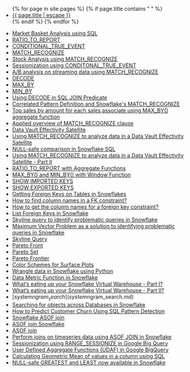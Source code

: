<ul id="recent-articles">
{% for page in site.pages %}
    {% if page.title contains " " %}
    <li>
    <a href="{{ page.url | relative_url }}">{{ page.title | escape }}</a>
    </li>
    {% endif %}
{% endfor %}
</ul>










- [Market Basket Analysis using SQL](market-basket-analysis.md)
- [RATIO_TO_REPORT](ratio_to_report.md)
- [CONDITIONAL_TRUE_EVENT](conditional_true_event.md)
- [MATCH_RECOGNIZE](match_recognize.md)
- [Stock Analysis using MATCH_RECOGNIZE](stock-analysis.md)
- [Sessionization using CONDITONAL_TRUE_EVENT](sessionization.md)
- [A/B analysis on streaming data using MATCH_RECOGNIZE](A-B-analysis-on-streaming-data-using-MATCH_RECOGNIZE.md)
- [DECODE](decode.md)
- [MAX_BY](max_by.md)
- [MIN_BY](min_by.md)
- [Using DECODE in SQL JOIN Predicate](using-decode-in-sql-join-predicate.md)
- [Correlated Pattern Definition and Snowflake's MATCH_RECOGNIZE](correlated-pattern-definitions-and-MATCH_RECOGNIZE.md)
- [Top sales by amount for each sales associate using MAX_BY() aggregate function](top-sales-by-amount-for-each-sales-associate-using-max_by.md)
- [Applied overview of MATCH_RECOGNIZE clause](applied-overview-of-MATCH_RECOGNIZE-clause.md)
- [Data Vault Effectivity Satellite](data-vault-effectivity-satellite.md) 
- [Using MATCH_RECOGNIZE to analyze data in a Data Vault Effectivity Satellite](using-MATCH_RECOGNIZE-to-analyze-data-in-a-data-vault-effectivity-satellite.md)
- [NULL-safe comparison in Snowflake SQL](null-safe-comparison-in-snowflake-sql.md)
- [Using MATCH_RECOGNIZE to analyze data in a Data Vault Effectivity Satellite - Part II](using-MATCH_RECOGNIZE-to-analyze-data-in-a-data-vault-effectivity-satellite-part-ii.md)
- [RATIO_TO_REPORT with Aggregate Functions](RATIO_TO_REPORT-with-aggregate-functions.md)
- [MAX_BY() and MIN_BY() with Window Function](max_by-and-min_by-with-window-function.md)
- [SHOW IMPORTED KEYS](show-imported-keys.md)
- [SHOW EXPORTED KEYS](show-imported-keys.md)
- [Getting Foreign Keys on Tables in Snowflakes](show-imported-keys.md)
- [How to find column names in a FK constraint?](show-imported-keys.md)
- [How to get the column names for a foreign key constraint?](show-imported-keys.md)
- [List Foreign Keys in Snowflake](show-imported-keys.md)
- [Skyline query to identify problematic queries in Snowflake](skyline-query-to-identify-problematic-queries-in-snowflake.md)
- [Maximum Vector Problem as a solution to identifying problematic queries in Snowflake](skyline-query-to-identify-problematic-queries-in-snowflake.md)
- [Skyline Query](skyline-query-pareto-set-maxima.md)
- [Pareto Front](skyline-query-pareto-set-maxima.md)
- [Pareto Set](skyline-query-pareto-set-maxima.md)
- [Pareto Frontier](skyline-query-pareto-set-maxima.md)
- [Color Schemes for Surface Plots](color-schemes-for-surface-plots.md)
- [Wrangle data in Snowflake using Python](wrangle-data-in-snowflake-using-python.md)
- [Data Metric Function in Snowflake](data-metric-function-in-snowflake.md)
- [What’s eating up your Snowflake Virtual Warehouse - Part I?](query_hash-and-query_parameterized_hash-in-snowflake.md)
- [What’s eating up your Snowflake Virtual Warehouse - Part II?](whats-eating-up-your-snowflake-warehouse-part-2.md)
- [system$ngram_search](system$ngram_search.md)
- [Searching for objects across Databases in Snowflake](system$ngram_search.md)
- [How to Predict Customer Churn Using SQL Pattern Detection](how-to-predict-customer-churn-using-sql-pattern-detection.md)
- [Snowflake ASOF join](ASOF-and-MATCH_CONDITION-join.md)
- [ASOF join Snowflake](ASOF-join-snowflake.md)
- [ASOF join](ASOF-join.md)
- [Perform joins on timeseries data using ASOF JOIN in Snowflake](perform-joins-on-timeseries-data-using-ASOF-JOIN-in-snowflake.md)
- [Sessionization using RANGE_SESSIONIZE in Google Big Query](sessionization-using-RANGE_SESSIONIZE-in-google-big-query.md)
- [User Defined Aggregate Functions (UDAF) in Google BigQuery](UDAF-in-google-bigquery.md)
- [Calculating Geometric Mean of values in a column using SQL](calculating-geometric-mean-of-values-in-a-column-using-SQL.md)
- [NULL-safe GREATEST and LEAST now available in Snowflake](NULL-safe-greatest-and-least-in-Snowflake.md)
